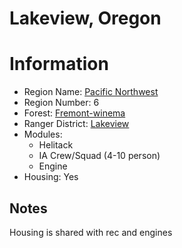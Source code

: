 
Lakeview, Oregon
================
  
# Information  
* Region Name: [Pacific Northwest]()  
* Region Number: 6  
* Forest: [Fremont-winema](http://www.fs.usda.gov/fremont-winema)  
* Ranger District: [Lakeview]()  
* Modules:  
  - Helitack  
  - IA Crew/Squad (4-10 person)  
  - Engine  
* Housing: Yes  
  
## Notes

Housing is shared with rec and engines